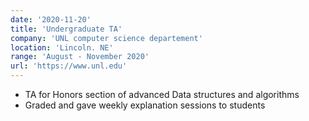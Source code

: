```yaml
---
date: '2020-11-20'
title: 'Undergraduate TA'
company: 'UNL computer science departement'
location: 'Lincoln. NE'
range: 'August - November 2020'
url: 'https://www.unl.edu'
---
```


- TA for Honors section of advanced Data structures and algorithms
- Graded and gave weekly explanation sessions to students
